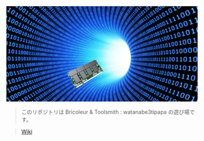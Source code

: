<img width=720 alt=IMG src=cover.jpg>

> このリポジトリは Bricoleur & Toolsmith : watanabe3tipapa の遊び場です。  

> [Wiki](https://github.com/watanabe3tipapa/watanabe3tipapa/wiki)


